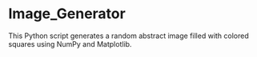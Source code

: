 # Image_Generator
This Python script generates a random abstract image filled with colored squares using NumPy and Matplotlib.
